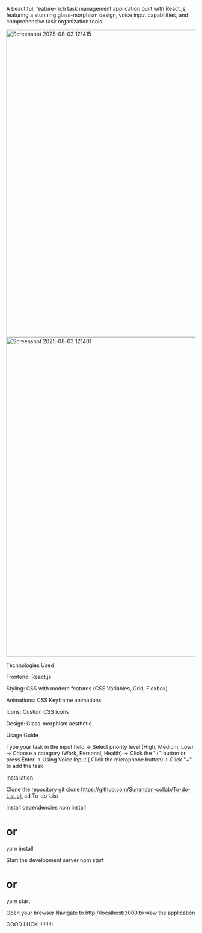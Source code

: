 A beautiful, feature-rich task management application built with React.js, featuring a stunning glass-morphism design, voice input capabilities, and comprehensive task organization tools.


<img width="1363" height="817" alt="Screenshot 2025-08-03 121415" src="https://github.com/user-attachments/assets/b7860930-aa82-4de8-9836-6466b48631c3" />
<img width="1479" height="849" alt="Screenshot 2025-08-03 121401" src="https://github.com/user-attachments/assets/a3e0f693-07a4-4eaf-b543-a70fb3d35f9c" />


Technologies Used

Frontend: React.js

Styling: CSS with modern features (CSS Variables, Grid, Flexbox)

Animations: CSS Keyframe animations

Icons: Custom CSS icons

Design: Glass-morphism aesthetic


Usage Guide

Type your task in the input field -> Select priority level (High, Medium, Low) -> Choose a category (Work, Personal, Health) -> Click the "+" button or press Enter -> Using Voice Input ( Click the microphone button)-> Click "+" to add the task


Installation

Clone the repository
git clone https://github.com/Sunandan-collab/To-do-List.git
cd To-do-List

Install dependencies
npm install
# or
yarn install

Start the development server
npm start
# or
yarn start

Open your browser
Navigate to http://localhost:3000 to view the application

GOOD LUCK !!!!!!!!!
